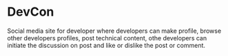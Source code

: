 # DevCon
Social media site for developer where developers can make profile, browse other developers profiles, post technical content, othe developers can initiate the discussion on post and like or dislike the post or comment.
